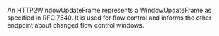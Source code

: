 An HTTP2WindowUpdateFrame represents a WindowUpdateFrame as specified in RFC 7540. It is used for flow control and informs the other endpoint about changed flow control windows.